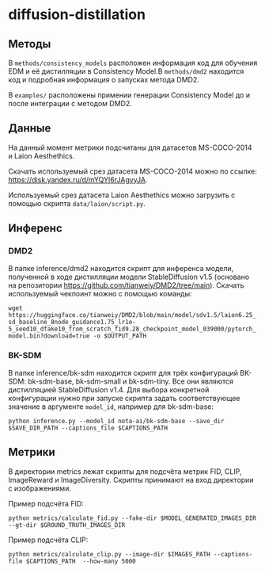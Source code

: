 # diffusion-distillation

## Методы

В `methods/consistency_models` расположен информация код для обучения EDM и её дистилляции в Consistency Model.В `methods/dmd2` находится код и подробная информация о запусках метода DMD2.

В `examples/` расположены примении генерации Consistency Model до и после интеграции с методом DMD2.

## Данные

На данный момент метрики подсчитаны для датасетов MS-COCO-2014 и Laion Aesthethics.

Скачать используемый срез датасета MS-COCO-2014 можно по ссылке: https://disk.yandex.ru/d/mYQYI6rJAgvyJA.

Используемый срез датасета Laion Aesthethics можно загрузить с помощью скрипта `data/laion/script.py`.

## Инференс

### DMD2

В папке inference/dmd2 находится скрипт для инференса модели, полученной в ходе дистилляции модели StableDiffusion v1.5 (основано на репозитории https://github.com/tianweiy/DMD2/tree/main). Скачать используемый чекпоинт можно с помощью команды:

`wget https://huggingface.co/tianweiy/DMD2/blob/main/model/sdv1.5/laion6.25_sd_baseline_8node_guidance1.75_lr1e-5_seed10_dfake10_from_scratch_fid9.28_checkpoint_model_039000/pytorch_model.bin?download=true -o $OUTPUT_PATH`

### BK-SDM

В папке inference/bk-sdm находится скрипт для трёх конфигураций BK-SDM: bk-sdm-base, bk-sdm-small и bk-sdm-tiny. Все они являются дистилляцией StableDiffusion v1.4. Для выбора конкретной конфигурации нужно при запуске скрипта задать соответствующее значение в аргументе `model_id`, например для bk-sdm-base:

`python inference.py --model_id nota-ai/bk-sdm-base --save_dir $SAVE_DIR_PATH --captions_file $CAPTIONS_PATH`

## Метрики

В директории metrics лежат скрипты для подсчёта метрик FID, CLIP, ImageReward и ImageDiversity. Скрипты принимают на вход директории с изображениями.

Пример подсчёта FID:

`python metrics/calculate_fid.py --fake-dir $MODEL_GENERATED_IMAGES_DIR --gt-dir $GROUND_TRUTH_IMAGES_DIR`

Пример подсчёта CLIP:

`python metrics/calculate_clip.py --image-dir $IMAGES_PATH --captions-file $CAPTIONS_PATH  --how-many 5000`
